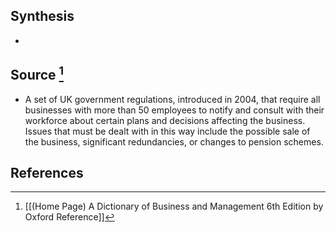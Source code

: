 ## Synthesis
- 
## Source [^1]
- A set of UK government regulations, introduced in 2004, that require all businesses with more than 50 employees to notify and consult with their workforce about certain plans and decisions affecting the business. Issues that must be dealt with in this way include the possible sale of the business, significant redundancies, or changes to pension schemes.
## References

[^1]: [[(Home Page) A Dictionary of Business and Management 6th Edition by Oxford Reference]]